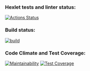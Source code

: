 ### Hexlet tests and linter status:
[![Actions Status](https://github.com/santi15355/java-project-lvl2/workflows/hexlet-check/badge.svg)](https://github.com/santi15355/java-project-lvl2/actions)

### Build status:
[![build](https://github.com/santi15355/java-project-lvl2/actions/workflows/gradle.yml/badge.svg)](https://github.com/santi15355/java-project-lvl2/actions/workflows/gradle.yml)

### Code Climate and Test Coverage:

[![Maintainability](https://api.codeclimate.com/v1/badges/d3e14a766be7889600c3/maintainability)](https://codeclimate.com/github/santi15355/java-project-lvl2/maintainability)
[![Test Coverage](https://api.codeclimate.com/v1/badges/d3e14a766be7889600c3/test_coverage)](https://codeclimate.com/github/santi15355/java-project-lvl2/test_coverage)